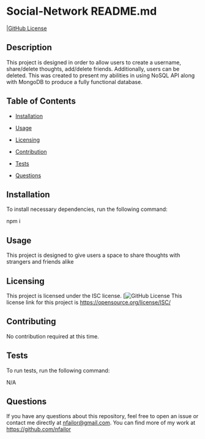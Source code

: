 # Social-Network README.md
  |[GitHub License](https://img.shield.io/badge/ISC=blue)

  ## Description

  This project is designed in order to allow users to create a username, share/delete thoughts, add/delete friends. Additionally, users can be deleted. This was created to present my abilities in using NoSQL API along with MongoDB to produce a fully functional database.

  ## Table of Contents

  - [Installation](#installation)

  - [Usage](#usage)

  - [Licensing](#license)

  - [Contribution](#contribution)

  - [Tests](#testing)

  - [Questions](#questions)

  ## Installation

  To install necessary dependencies, run the following command:

  npm i

  ## Usage

  This project is designed to give users a space to share thoughts with strangers and friends alike

  ## Licensing

  This project is licensed under the ISC license. [![GitHub License](https://img.shields.io/badge/license-ISC-blue.svg)
  This license link for this project is https://opensource.org/license/ISC/

  ## Contributing

  No contribution required at this time.

  ## Tests

  To run tests, run the following command:

  N/A

  ## Questions

  If you have any questions about this repository, feel free to open an issue or contact me directly at nfailor@gmail.com.
  You can find more of my work at https://github.com/nfailor
